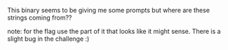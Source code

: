 This binary seems to be giving me some prompts but where are these strings coming from??

note: for the flag use the part of it that looks like it might sense. There is a slight bug in the challenge :)
